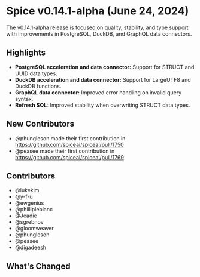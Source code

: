 # Spice v0.14.1-alpha (June 24, 2024)

The v0.14.1-alpha release is focused on quality, stability, and type support with improvements in PostgreSQL, DuckDB, and GraphQL data connectors.

## Highlights

- **PostgreSQL acceleration and data connector:** Support for STRUCT and UUID data types.
- **DuckDB acceleration and data connector:** Support for LargeUTF8 and DuckDB functions.
- **GraphQL data connector:** Improved error handling on invalid query syntax.
- **Refresh SQL:** Improved stability when overwriting STRUCT data types. 


## New Contributors

- @phungleson made their first contribution in https://github.com/spiceai/spiceai/pull/1750
- @peasee made their first contribution in https://github.com/spiceai/spiceai/pull/1769


## Contributors

- @lukekim
- @y-f-u
- @ewgenius
- @phillipleblanc
- @Jeadie
- @sgrebnov
- @gloomweaver
- @phungleson
- @peasee
- @digadeesh

## What's Changed
